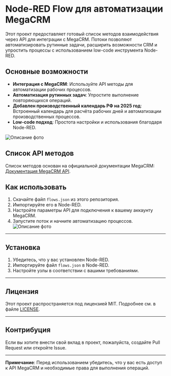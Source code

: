 # Node-RED Flow для автоматизации MegaCRM

Этот проект предоставляет готовый список методов взаимодействия через API для интеграции с MegaCRM. Потоки позволяют автоматизировать рутинные задачи, расширить возможности CRM и упростить процессы с использованием low-code инструмента Node-RED.

## Основные возможности
- **Интеграция с MegaCRM**: Используйте API методы для автоматизации рабочих процессов.
- **Автоматизация рутинных задач**: Упростите выполнение повторяющихся операций.
- **Добавлен производственный календарь РФ на 2025 год**: Встроенный календарь для расчёта рабочих дней и автоматизации производственных процессов.
- **Low-code подход**: Простота настройки и использования благодаря Node-RED.

![Описание фото](https://github.com/mr-K-Barabas/MegaCRM-API-Node-Red/blob/main/MegaCRM_API.jpg)

## Список API методов
Список методов основан на официальной документации MegaCRM: [Документация MegaCRM API](https://help.megagroup.ru/dokumentatsiya-api).

## Как использовать
1. Скачайте файл `flows.json` из этого репозитория.
2. Импортируйте его в Node-RED.
3. Настройте параметры API для подключения к вашему аккаунту MegaCRM.
4. Запустите поток и начните автоматизацию процессов.
![Описание фото](https://github.com/mr-K-Barabas/MegaCRM-API-Node-Red/blob/main/api.jpg)
---

## Установка
1. Убедитесь, что у вас установлен Node-RED.
2. Импортируйте файл `flows.json` в Node-RED.
3. Настройте узлы в соответствии с вашими требованиями.
   
---
## Лицензия
Этот проект распространяется под лицензией MIT. Подробнее см. в файле [LICENSE](LICENSE).

---
## Контрибуция
Если вы хотите внести свой вклад в проект, пожалуйста, создайте Pull Request или откройте Issue.

---
**Примечание**: Перед использованием убедитесь, что у вас есть доступ к API MegaCRM и необходимые права для выполнения операций.

